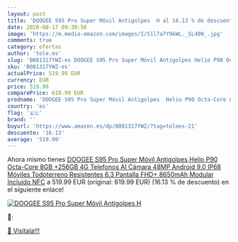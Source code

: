 ```yaml
---
layout: post
title: 'DOOGEE S95 Pro Super Móvil Antigolpes  H al 16.13 % de descuento'
date: 2020-08-17 09:30:58
image: 'https://m.media-amazon.com/images/I/51l7a7Y9kWL._SL400_.jpg'
comments: true
category: ofertas
author: 'tole.es'
slug: 'B081317YWZ-es DOOGEE S95 Pro Super Móvil Antigolpes Helio P90 Octa-Core...'
sku: 'B081317YWZ-es'
actualPrice: 519.99 EUR
currency: EUR
price: 519.99
comparePrice: 619.99 EUR
prodname: 'DOOGEE S95 Pro Super Móvil Antigolpes  Helio P90 Octa-Core 8GB +256GB 4G Telefonos  AI Cámara 48MP  Android 9.0 IP68 Móviles Todoterreno Resistentes  6.3 Pantalla FHD+  8650mAh Modular Incluido   NFC'
country: 'es'
flag: '🇪🇸'
brand: ''
buyurl: 'https://www.amazon.es/dp/B081317YWZ/?tag=tolees-21'
descuento: '16.13'
average: '519.99'
---
```


Ahora mismo tienes [DOOGEE S95 Pro Super Móvil Antigolpes  Helio P90 Octa-Core 8GB +256GB 4G Telefonos  AI Cámara 48MP  Android 9.0 IP68 Móviles Todoterreno Resistentes  6.3 Pantalla FHD+  8650mAh Modular Incluido   NFC](https://www.amazon.es/dp/B081317YWZ/?tag=tolees-21) a 519.99 EUR (original: 619.99 EUR) (16.13 %  de descuento) en el siguiente enlace!

[![DOOGEE S95 Pro Super Móvil Antigolpes  H](https://m.media-amazon.com/images/I/51l7a7Y9kWL._SL400_.jpg)](https://www.amazon.es/dp/B081317YWZ/?tag=tolees-21)

🔎:


[🛒 Visítala!!!](https://www.amazon.es/dp/B081317YWZ/?tag=tolees-21)
